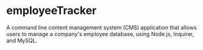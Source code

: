 # employeeTracker
A command line content management system (CMS) application that allows users to manage a company's employee database, using Node.js, Inquirer, and MySQL.
